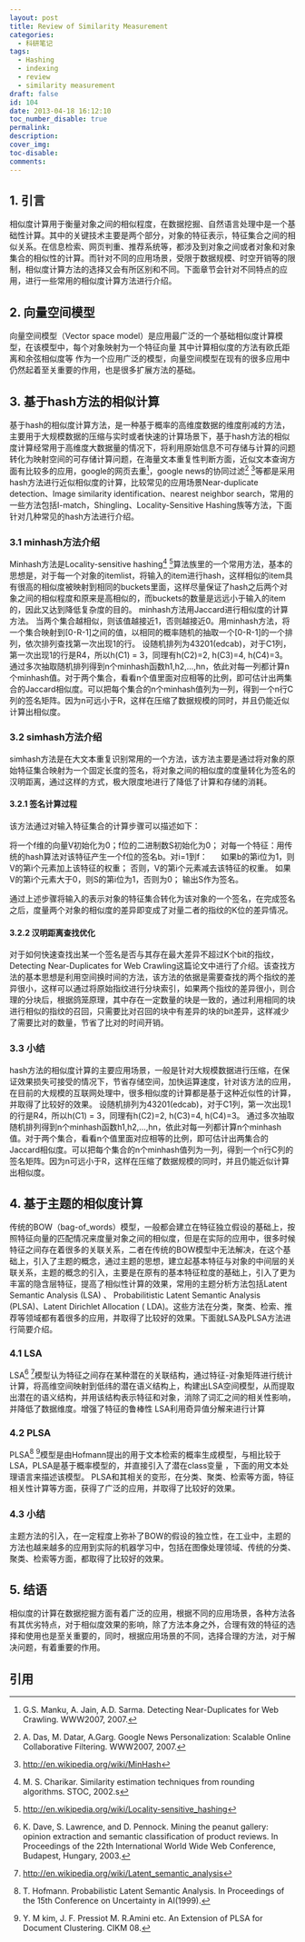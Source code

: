 ```yaml
---
layout: post
title: Review of Similarity Measurement
categories:
  - 科研笔记
tags:
  - Hashing
  - indexing
  - review
  - similarity measurement
draft: false
id: 104
date: 2013-04-18 16:12:10
toc_number_disable: true
permalink:
description:
cover_img:
toc-disable:
comments:
---
```





## 1. 引言

相似度计算用于衡量对象之间的相似程度，在数据挖掘、自然语言处理中是一个基础性计算。其中的关键技术主要是两个部分，对象的特征表示，特征集合之间的相似关系。在信息检索、网页判重、推荐系统等，都涉及到对象之间或者对象和对象集合的相似性的计算。而针对不同的应用场景，受限于数据规模、时空开销等的限制，相似度计算方法的选择又会有所区别和不同。下面章节会针对不同特点的应用，进行一些常用的相似度计算方法进行介绍。



## 2. 向量空间模型


向量空间模型（Vector space model）是应用最广泛的一个基础相似度计算模型，在该模型中，每个对象映射为一个特征向量
其中计算相似度的方法有欧氏距离和余弦相似度等
作为一个应用广泛的模型，向量空间模型在现有的很多应用中仍然起着至关重要的作用，也是很多扩展方法的基础。


## 3. 基于hash方法的相似计算


基于hash的相似度计算方法，是一种基于概率的高维度数据的维度削减的方法，主要用于大规模数据的压缩与实时或者快速的计算场景下，基于hash方法的相似度计算经常用于高维度大数据量的情况下，将利用原始信息不可存储与计算的问题转化为映射空间的可存储计算问题，在海量文本重复性判断方面，近似文本查询方面有比较多的应用，google的网页去重[^1]，google news的协同过滤[^2] [^3]等都是采用hash方法进行近似相似度的计算，比较常见的应用场景Near-duplicate detection、Image similarity identification、nearest neighbor search，常用的一些方法包括I-match，Shingling、Locality-Sensitive Hashing族等方法，下面针对几种常见的hash方法进行介绍。


### 3.1 minhash方法介绍


Minhash方法是Locality-sensitive hashing[^4] [^5]算法族里的一个常用方法，基本的思想是，对于每一个对象的itemlist，将输入的item进行hash，这样相似的item具有很高的相似度被映射到相同的buckets里面，这样尽量保证了hash之后两个对象之间的相似程度和原来是高相似的，而buckets的数量是远远小于输入的item的，因此又达到降低复杂度的目的。
minhash方法用Jaccard进行相似度的计算方法。
当两个集合越相似，则该值越接近1，否则越接近0。用minhash方法，将一个集合映射到[0-R-1]之间的值，以相同的概率随机的抽取一个[0-R-1]的一个排列，依次排列查找第一次出现1的行。
设随机排列为43201(edcab)，对于C1列，第一次出现1的行是R4，所以h(C1) = 3，同理有h(C2)=2, h(C3)=4, h(C4)=3。
通过多次抽取随机排列得到n个minhash函数h1,h2,…,hn，依此对每一列都计算n个minhash值。对于两个集合，看看n个值里面对应相等的比例，即可估计出两集合的Jaccard相似度。可以把每个集合的n个minhash值列为一列，得到一个n行C列的签名矩阵。因为n可远小于R，这样在压缩了数据规模的同时，并且仍能近似计算出相似度。


### 3.2 simhash方法介绍


simhash方法是在大文本重复识别常用的一个方法，该方法主要是通过将对象的原始特征集合映射为一个固定长度的签名，将对象之间的相似度的度量转化为签名的汉明距离，通过这样的方式，极大限度地进行了降低了计算和存储的消耗。

#### 3.2.1 签名计算过程

该方法通过对输入特征集合的计算步骤可以描述如下：


将一个f维的向量V初始化为0；f位的二进制数S初始化为0；
对每一个特征：用传统的hash算法对该特征产生一个f位的签名b。对i=1到f：
     如果b的第i位为1，则V的第i个元素加上该特征的权重；
否则，V的第i个元素减去该特征的权重。
如果V的第i个元素大于0，则S的第i位为1，否则为0；
输出S作为签名。


通过上述步骤将输入的表示对象的特征集合转化为该对象的一个签名，在完成签名之后，度量两个对象的相似度的差异即变成了对量二者的指纹的K位的差异情况。


#### 3.2.2 汉明距离查找优化

对于如何快速查找出某一个签名是否与其存在最大差异不超过K个bit的指纹，Detecting Near-Duplicates for Web Crawling这篇论文中进行了介绍。该查找方法的基本思想是利用空间换时间的方法，该方法的依据是需要查找的两个指纹的差异很小，这样可以通过将原始指纹进行分块索引，如果两个指纹的差异很小，则合理的分块后，根据鸽笼原理，其中存在一定数量的块是一致的，通过利用相同的块进行相似的指纹的召回，只需要比对召回的块中有差异的块的bit差异，这样减少了需要比对的数量，节省了比对的时间开销。


### 3.3 小结


hash方法的相似度计算的主要应用场景，一般是针对大规模数据进行压缩，在保证效果损失可接受的情况下，节省存储空间，加快运算速度，针对该方法的应用，在目前的大规模的互联网处理中，很多相似度的计算都是基于这种近似性的计算，并取得了比较好的效果。
设随机排列为43201(edcab)，对于C1列，第一次出现1的行是R4，所以h(C1) = 3，同理有h(C2)=2, h(C3)=4, h(C4)=3。
通过多次抽取随机排列得到n个minhash函数h1,h2,…,hn，依此对每一列都计算n个minhash值。对于两个集合，看看n个值里面对应相等的比例，即可估计出两集合的Jaccard相似度。可以把每个集合的n个minhash值列为一列，得到一个n行C列的签名矩阵。因为n可远小于R，这样在压缩了数据规模的同时，并且仍能近似计算出相似度。


## 4. 基于主题的相似度计算


传统的BOW（bag-of_words）模型，一般都会建立在特征独立假设的基础上，按照特征向量的匹配情况来度量对象之间的相似度，但是在实际的应用中，很多时候特征之间存在着很多的关联关系，二者在传统的BOW模型中无法解决，在这个基础上，引入了主题的概念，通过主题的思想，建立起基本特征与对象的中间层的关联关系，主题的概念的引入，主要是在原有的基本特征粒度的基础上，引入了更为丰富的隐含层特征，提高了相似性计算的效果，常用的主题分析方法包括Latent Semantic Analysis (LSA) 、 Probabilitistic Latent Semantic Analysis (PLSA)、Latent Dirichlet Allocation ( LDA)。这些方法在分类，聚类、检索、推荐等领域都有着很多的应用，并取得了比较好的效果。下面就LSA及PLSA方法进行简要介绍。


### 4.1 LSA


LSA[^6] [^7]模型认为特征之间存在某种潜在的关联结构，通过特征-对象矩阵进行统计计算，将高维空间映射到低纬的潜在语义结构上，构建出LSA空间模型，从而提取出潜在的语义结构，并用该结构表示特征和对象，消除了词汇之间的相关性影响，并降低了数据维度。增强了特征的鲁棒性
LSA利用奇异值分解来进行计算


### 4.2 PLSA


PLSA[^8] [^9]模型是由Hofmann提出的用于文本检索的概率生成模型，与相比较于LSA，PLSA是基于概率模型的，并直接引入了潜在class变量 ，下面的用文本处理语言来描述该模型。
PLSA和其相关的变形，在分类、聚类、检索等方面，特征相关性计算等方面，获得了广泛的应用，并取得了比较好的效果。


### 4.3 小结


主题方法的引入，在一定程度上弥补了BOW的假设的独立性，在工业中，主题的方法也越来越多的应用到实际的机器学习中，包括在图像处理领域、传统的分类、聚类、检索等方面，都取得了比较好的效果。


## 5. 结语


相似度的计算在数据挖掘方面有着广泛的应用，根据不同的应用场景，各种方法各有其优劣特点，对于相似度效果的影响，除了方法本身之外，合理有效的特征的选择和使用也是至关重要的，同时，根据应用场景的不同，选择合理的方法，对于解决问题，有着重要的作用。


## 引用

[^1]: G.S. Manku, A. Jain, A.D. Sarma. Detecting Near-Duplicates for Web Crawling. WWW2007, 2007.
[^2]: A. Das, M. Datar, A.Garg. Google News Personalization: Scalable Online Collaborative Filtering. WWW2007, 2007.
[^3]: http://en.wikipedia.org/wiki/MinHash
[^4]: M. S. Charikar. Similarity estimation techniques from rounding algorithms. STOC, 2002.s
[^5]: http://en.wikipedia.org/wiki/Locality-sensitive_hashing
[^6]: K. Dave, S. Lawrence, and D. Pennock. Mining the peanut gallery: opinion extraction and semantic classification of product reviews. In Proceedings of the 22th International World Wide Web Conference, Budapest, Hungary, 2003.
[^7]: http://en.wikipedia.org/wiki/Latent_semantic_analysis
[^8]: T. Hofmann. Probabilistic Latent Semantic Analysis. In Proceedings of the 15th Conference on Uncertainty in AI(1999).
[^9]: Y. M kim, J. F. Pressiot M. R.Amini etc. An Extension of PLSA for Document Clustering. CIKM 08.
